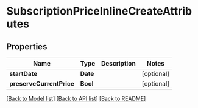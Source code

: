 # SubscriptionPriceInlineCreateAttributes

## Properties
Name | Type | Description | Notes
------------ | ------------- | ------------- | -------------
**startDate** | **Date** |  | [optional] 
**preserveCurrentPrice** | **Bool** |  | [optional] 

[[Back to Model list]](../README.md#documentation-for-models) [[Back to API list]](../README.md#documentation-for-api-endpoints) [[Back to README]](../README.md)


